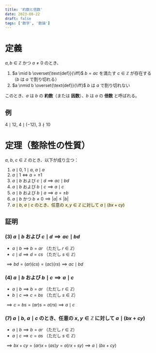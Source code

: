 ```yaml
---
title: '約数と倍数'
date: 2023-08-22
draft: false
tags: ['数学', '数論']
---
```


<style>
  mark {
    background-color:rgba(255, 243, 176, 0.4);
    color: rgb(31, 31, 31);
  }

  body.dark mark {
    background-color:rgba(102, 92, 0, 0.4);
    color:rgb(196, 196, 197);
  }
</style>

# 定義

$a, b \in \mathbb{Z}$ かつ $a \neq 0$ のとき、

1. $a \mid b \overset{\text{def}}{\iff}$ $b = ac$ を満たす $c \in \mathbb{Z}$ が存在する（$b$ は $a$ で割り切れる）
2. $a \nmid b \overset{\text{def}}{\iff}$ $b$ は $a$ で割り切れない

このとき、$a$ は $b$ の **約数**（または **因数**）、$b$ は $a$ の **倍数** と呼ばれる。

## 例

$4 \mid 12,\ 4 \mid (-12),\ 3 \nmid 10$

# 定理（整除性の性質）

$a,\ b,\ c \in \mathbb{Z}$ のとき、以下が成り立つ：

1. $a \mid 0,\ 1 \mid a,\ a \mid a$
2. $a \mid 1 \iff a = \pm 1$
3. $a \mid b$ および $c \mid d \implies ac \mid bd$
4. $a \mid b$ および $b \mid c \implies a \mid c$
5. $a \mid b$ および $b \mid a \implies a = \pm b$
6. $a \mid b$ かつ $b \neq 0 \implies |a| \leq |b|$
7. <mark>$a \mid b,\ a \mid c$ のとき、任意の $x, y \in \mathbb{Z}$ に対して $a \mid (bx + cy)$</mark>

## 証明

### (3) $a \mid b$ および $c \mid d \implies ac \mid bd$

- $a \mid b \implies b = ar$ （ただし $r \in \mathbb{Z}$）
- $c \mid d \implies d = cs$ （ただし $s \in \mathbb{Z}$）

$\implies bd = (ar)(cs) = (ac)(rs) \implies ac \mid bd$

### (4) $a \mid b$ および $b \mid c \implies a \mid c$

- $a \mid b \implies b = ar$ （ただし $r \in \mathbb{Z}$）
- $b \mid c \implies c = bs$ （ただし $s \in \mathbb{Z}$）

$\implies c = bs = (ar)s = a(rs) \implies a \mid c$

### (7) $a \mid b,\ a \mid c$ のとき、任意の $x, y \in \mathbb{Z}$ に対して $a \mid (bx + cy)$

- $a \mid b \implies b = ar$ （ただし $r \in \mathbb{Z}$）
- $a \mid c \implies c = as$ （ただし $s \in \mathbb{Z}$）

$\implies bx + cy = (ar)x + (as)y = a(rx + sy) \implies a \mid (bx + cy)$